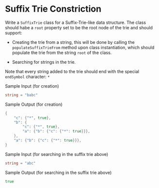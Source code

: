# Suffix Trie Constriction

Write a `SuffixTrie` class for a Suffix-Trie-like data structure. The class should habe a `root` property set to be the root node of the trie and should support:

- Creating the trie from a string, this will be done by calling the `populateSuffixTrieFrom` method upon class instantiation, which should populate the trie from the string `root` of the class.

- Searching for strings in the trie.

Note that every string added to the trie should end with the special `endSymbol` character: `*`

Sample Input (for creation)

```go
string = "babc"
```

Sample Output (for creation)

```go
{
    "c": {"*", true},
    "b": {
        "c": {"*", true},
        "a": {"b": {"c": {"*": true}}},
    },
    "a": {"b": {"c": {"*": true}}},
}
```

Sample Input (for searching in the suffix trie above)

```go
string = "abc"
```

Sample Output (for searching in the suffix trie above)

```go
true
```
